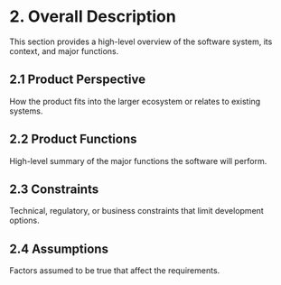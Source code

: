 # 2. Overall Description

This section provides a high-level overview of the software system, its context, and major functions.

## 2.1 Product Perspective

How the product fits into the larger ecosystem or relates to existing systems.

## 2.2 Product Functions

High-level summary of the major functions the software will perform.

## 2.3 Constraints

Technical, regulatory, or business constraints that limit development options.

## 2.4 Assumptions

Factors assumed to be true that affect the requirements.